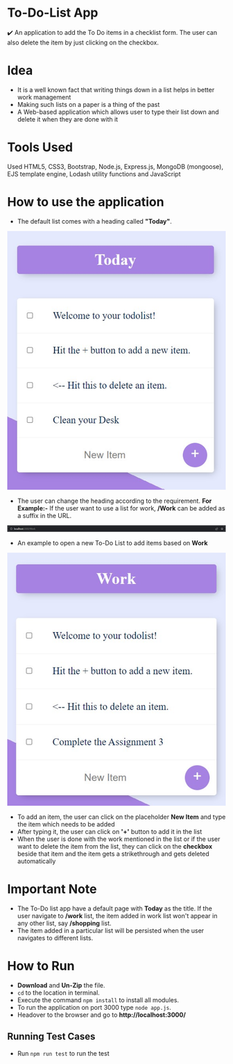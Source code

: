 # To-Do-List App
:heavy_check_mark: An application to add the To Do items in a checklist form. The user can also delete the item by just clicking on the checkbox.

# Idea
* It is a well known fact that writing things down in a list helps in better work management
* Making such lists on a paper is a thing of the past
* A Web-based application which allows user to type their list down and delete it when they are done with it

# Tools Used
Used HTML5, CSS3, Bootstrap, Node.js, Express.js, MongoDB (mongoose), EJS template engine, Lodash utility functions and JavaScript

# How to use the application
* The default list comes with a heading called **"Today"**.

![](images/image-1.jpg)
* The user can change the heading according to the requirement. **For Example:-** If the user want to use a list for work,  **/Work** can be added as a suffix in the URL.

![](images/image-2.jpg)
* An example to open a new To-Do List to add items based on **Work**

![](images/image-3.jpg)
* To add an item, the user can click on the placeholder **New Item** and type the item which needs to be added
* After typing it, the user can click on **'+'** button to add it in the list
* When the user is done with the work mentioned in the list or if the user want to delete the item from the list, they can click on the **checkbox** beside that item and the item gets a strikethrough and gets deleted automatically

# Important Note
* The To-Do list app have a default page with **Today** as the title. If the user navigate to **/work** list, the item added in work list won't appear in any other list, say **/shopping** list.
* The item added in a particular list will be persisted when the user navigates to different lists.

# How to Run
* **Download** and **Un-Zip** the file.
* ```cd``` to the location in terminal.
* Execute the command ```npm install``` to install all modules.
* To run the application on port 3000 type ```node app.js```.
* Headover to the browser and go to **http://localhost:3000/**

## Running Test Cases
- Run ```npm run test``` to run the test
